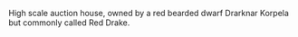 High scale auction house, owned by a red bearded dwarf Drarknar Korpela but commonly called Red Drake.